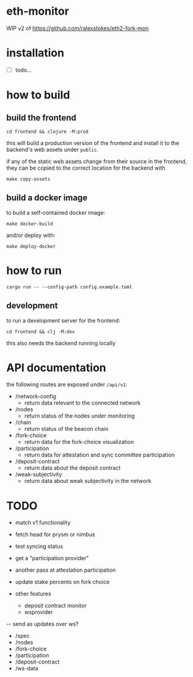 # eth-monitor

WIP v2 of https://github.com/ralexstokes/eth2-fork-mon

# installation

- [ ] todo...

# how to build

## build the frontend

`cd frontend && clojure -M:prod`

this will build a production version of the frontend and install it to the backend's
web assets under `public`.

if any of the static web assets change from their source in the frontend,
they can be copied to the correct location for the backend with

`make copy-assets`

## build a docker image

to build a self-contained docker image:

`make docker-build`

and/or deploy with:

`make deploy-docker`

# how to run

`cargo run -- --config-path config.example.toml`

## development

to run a development server for the frontend:

`cd frontend && clj -M:dev`

this also needs the backend running locally

# API documentation

the following routes are exposed under `/api/v1`:

- /network-config
  - return data relevant to the connected network
- /nodes
  - return status of the nodes under monitoring
- /chain
  - return status of the beacon chain
- /fork-choice
  - return data for the fork-choice visualization
- /participation
  - return data for attestation and sync committee participation
- /deposit-contract
  - return data about the deposit contract
- /weak-subjectivity
  - return data about weak subjectivity in the network

# TODO

- match v1 functionality

- fetch head for prysm or nimbus
- test syncing status

- get a "participation provider"
- another pass at attestation participation

- update stake percents on fork choice
- other features
  - deposit contract monitor
  - wsprovider

-- send as updates over ws?
- /spec
- /nodes
- /fork-choice
- /participation
- /deposit-contract
- /ws-data
